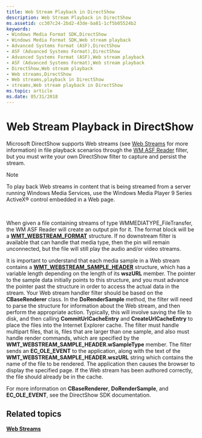 ```yaml
---
title: Web Stream Playback in DirectShow
description: Web Stream Playback in DirectShow
ms.assetid: cc307c24-2bd2-43de-ba81-1cf5b05524b2
keywords:
- Windows Media Format SDK,DirectShow
- Windows Media Format SDK,Web stream playback
- Advanced Systems Format (ASF),DirectShow
- ASF (Advanced Systems Format),DirectShow
- Advanced Systems Format (ASF),Web stream playback
- ASF (Advanced Systems Format),Web stream playback
- DirectShow,Web stream playback
- Web streams,DirectShow
- Web streams,playback in DirectShow
- streams,Web stream playback in DirectShow
ms.topic: article
ms.date: 05/31/2018
---
```


# Web Stream Playback in DirectShow

Microsoft DirectShow supports Web streams (see [Web Streams](web-streams.md) for more information) in file playback scenarios through the [WM ASF Reader](wm-asf-reader-filter.md) filter, but you must write your own DirectShow filter to capture and persist the stream.

> [!Note]  
> To play back Web streams in content that is being streamed from a server running Windows Media Services, use the Windows Media Player 9 Series ActiveX® control embedded in a Web page.

 

When given a file containing streams of type WMMEDIATYPE\_FileTransfer, the WM ASF Reader will create an output pin for it. The format block will be a [**WMT\_WEBSTREAM\_FORMAT**](/previous-versions/windows/desktop/api/Wmsdkidl/ns-wmsdkidl-wmt_webstream_format) structure. If no downstream filter is available that can handle that media type, then the pin will remain unconnected, but the file will still play the audio and/or video streams.

It is important to understand that each media sample in a Web stream contains a [**WMT\_WEBSTREAM\_SAMPLE\_HEADER**](/previous-versions/windows/desktop/api/Wmsdkidl/ns-wmsdkidl-wmt_webstream_sample_header) structure, which has a variable length depending on the length of its **wszURL** member. The pointer to the sample data initially points to this structure, and you must advance the pointer past the structure in order to access the actual data in the stream. Your Web stream handler filter should be based on the **CBaseRenderer** class. In the **DoRenderSample** method, the filter will need to parse the structure for information about the Web stream, and then perform the appropriate action. Typically, this will involve saving the file to disk, and then calling **CommitUrlCacheEntry** and **CreateUrlCacheEntry** to place the files into the Internet Explorer cache. The filter must handle multipart files, that is, files that are larger than one sample, and also must handle render commands, which are specified by the **WMT\_WEBSTREAM\_SAMPLE\_HEADER.wSampleType** member. The filter sends an **EC\_OLE\_EVENT** to the application, along with the text of the **WMT\_WEBSTREAM\_SAMPLE\_HEADER.wszURL** string which contains the name of the file to be rendered. The application then causes the browser to display the specified page. If the Web stream has been authored correctly, the file should already be in the cache.

For more information on **CBaseRenderer**, **DoRenderSample**, and **EC\_OLE\_EVENT**, see the DirectShow SDK documentation.

## Related topics

<dl> <dt>

[**Web Streams**](web-streams.md)
</dt> </dl>

 

 




